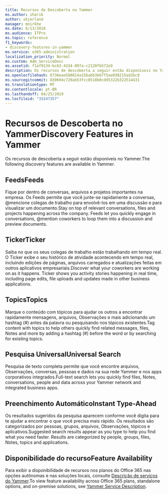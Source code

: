 ```yaml
---
title: Recursos de Descoberta no Yammer
ms.author: sharik
author: skjerland
manager: mnirkhe
ms.date: 6/13/2018
ms.audience: ITPro
ms.topic: reference
f1_keywords:
- discovery-features-in-yammer
ms.service: o365-administration
localization_priority: Normal
ms.custom: Adm_ServiceDesc
ms.assetid: f1af9134-bc63-4334-897a-c2120fb572e9
description: Os recursos de descoberta a seguir estão disponíveis no Yammer.
ms.openlocfilehash: 6736eae580814a156abb3b67f5ae038215ad2bc9
ms.sourcegitcommit: 830694c729ab53fcc8518b0cdd5322b322514431
ms.translationtype: MT
ms.contentlocale: pt-BR
ms.lasthandoff: 04/25/2019
ms.locfileid: "33247357"
---
```

# <a name="discovery-features-in-yammer"></a><span data-ttu-id="00a09-103">Recursos de Descoberta no Yammer</span><span class="sxs-lookup"><span data-stu-id="00a09-103">Discovery Features in Yammer</span></span>

<span data-ttu-id="00a09-104">Os recursos de descoberta a seguir estão disponíveis no Yammer.</span><span class="sxs-lookup"><span data-stu-id="00a09-104">The following discovery features are available in Yammer.</span></span>
  
## <a name="feeds"></a><span data-ttu-id="00a09-105">Feeds</span><span class="sxs-lookup"><span data-stu-id="00a09-105">Feeds</span></span>
<span data-ttu-id="00a09-106"><a name="bkmk_Feeds"> </a></span><span class="sxs-lookup"><span data-stu-id="00a09-106"></span></span>

<span data-ttu-id="00a09-p101">Fique por dentro de conversas, arquivos e projetos importantes na empresa. Os Feeds permite que você junte-se rapidamente a conversas, @mencione colegas de trabalho para envolvê-los em uma discussão e para visualizar um documento.</span><span class="sxs-lookup"><span data-stu-id="00a09-p101">Stay on top of relevant conversations, files and projects happening across the company. Feeds let you quickly engage in conversations, @mention coworkers to loop them into a discussion and preview documents.</span></span>
  
## <a name="ticker"></a><span data-ttu-id="00a09-109">Ticker</span><span class="sxs-lookup"><span data-stu-id="00a09-109">Ticker</span></span>
<span data-ttu-id="00a09-110"><a name="bkmk_Ticker"> </a></span><span class="sxs-lookup"><span data-stu-id="00a09-110"></span></span>

<span data-ttu-id="00a09-p102">Saiba no que os seus colegas de trabalho estão trabalhando em tempo real. O Ticker exibe o seu histórico de atividade acontecendo em tempo real, incluindo edições de páginas, arquivos carregados e atualizações feitas em outros aplicativos empresariais.</span><span class="sxs-lookup"><span data-stu-id="00a09-p102">Discover what your coworkers are working on as it happens. Ticker shows you activity stories happening in real time, including page edits, file uploads and updates made in other business applications.</span></span>
  
## <a name="topics"></a><span data-ttu-id="00a09-113">Topics</span><span class="sxs-lookup"><span data-stu-id="00a09-113">Topics</span></span>
<span data-ttu-id="00a09-114"><a name="bkmk_Topics"> </a></span><span class="sxs-lookup"><span data-stu-id="00a09-114"></span></span>

<span data-ttu-id="00a09-115">Marque o conteúdo com tópicos para ajudar os outros a encontrar rapidamente mensagens, arquivos, Observações e mais adicionando um hashtag (#) antes da palavra ou pesquisando nos tópicos existentes.</span><span class="sxs-lookup"><span data-stu-id="00a09-115">Tag content with topics to help others quickly find related messages, files, Notes and more by adding a hashtag (#) before the word or by searching for existing topics.</span></span>
  
## <a name="universal-search"></a><span data-ttu-id="00a09-116">Pesquisa Universal</span><span class="sxs-lookup"><span data-stu-id="00a09-116">Universal Search</span></span>
<span data-ttu-id="00a09-117"><a name="bkmk_UniversalSearch"> </a></span><span class="sxs-lookup"><span data-stu-id="00a09-117"></span></span>

<span data-ttu-id="00a09-118">Pesquisa de texto completa permite que você encontre arquivos, Observações, conversas, pessoas e dados na sua rede Yammer e nos apps corporativos integrados.</span><span class="sxs-lookup"><span data-stu-id="00a09-118">Full-text search lets you quickly find files, Notes, conversations, people and data across your Yammer network and integrated business apps.</span></span>
  
## <a name="instant-type-ahead"></a><span data-ttu-id="00a09-119">Preenchimento Automático</span><span class="sxs-lookup"><span data-stu-id="00a09-119">Instant Type-Ahead</span></span>
<span data-ttu-id="00a09-120"><a name="bkmk_InstantTypeAhead"> </a></span><span class="sxs-lookup"><span data-stu-id="00a09-120"></span></span>

<span data-ttu-id="00a09-p103">Os resultados sugeridos da pesquisa aparecem conforme você digita para te ajudar a encontrar o que você precisa mais rápido. Os resultados são categorizados por pessoas, grupos, arquivos, Observações, tópicos e aplicativos.</span><span class="sxs-lookup"><span data-stu-id="00a09-p103">Suggested search results appear as you type to help you find what you need faster. Results are categorized by people, groups, files, Notes, topics and applications.</span></span>
  
## <a name="feature-availability"></a><span data-ttu-id="00a09-123">Disponibilidade do recurso</span><span class="sxs-lookup"><span data-stu-id="00a09-123">Feature Availability</span></span>
<span data-ttu-id="00a09-124"><a name="bkmk_InstantTypeAhead"> </a></span><span class="sxs-lookup"><span data-stu-id="00a09-124"></span></span>

<span data-ttu-id="00a09-125">Para exibir a disponibilidade de recursos nos planos do Office 365 nas opções autônomas e nas soluções locais, consulte [Descrição de serviços do Yammer](yammer-service-description.md).</span><span class="sxs-lookup"><span data-stu-id="00a09-125">To view feature availability across Office 365 plans, standalone options, and on-premise solutions, see [Yammer Service Description](yammer-service-description.md).</span></span>
  
  
